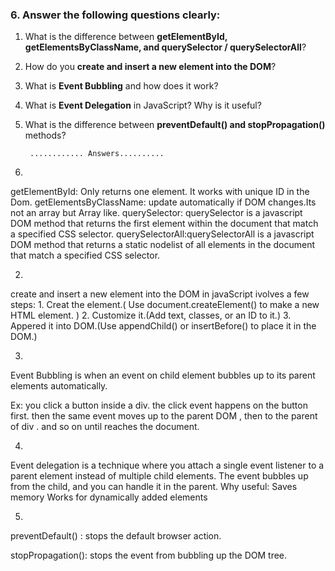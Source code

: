 
### 6. Answer the following questions clearly:

1. What is the difference between **getElementById, getElementsByClassName, and querySelector / querySelectorAll**?
2. How do you **create and insert a new element into the DOM**?
3. What is **Event Bubbling** and how does it work?
4. What is **Event Delegation** in JavaScript? Why is it useful?
5. What is the difference between **preventDefault() and stopPropagation()** methods?



        ............ Answers..........

1. 
getElementById:  Only returns one element. It works with  unique ID in the Dom.
getElementsByClassName: update automatically if DOM changes.Its not an array but Array like.
querySelector: querySelector is a javascript DOM method that returns the first element within the document that match a specified CSS selector.
querySelectorAll:querySelectorAll  is a javascript DOM method that returns a static nodelist of all elements  in the document that match a specified CSS selector.


2. 
create and insert a new element into the DOM in javaScript ivolves a few steps:
    1. Creat the element.( Use document.createElement() to make a new HTML element. )
    2. Customize it.(Add text, classes, or an ID to it.)
    3. Appered it into DOM.(Use appendChild() or insertBefore() to place it in the DOM.)


3. 
Event Bubbling is when an event on child element bubbles up to its parent elements automatically.

Ex: you click a button inside a div. the click event happens on the button first. then the same event moves up to the parent DOM , then to the parent of div . and so on until reaches the document.


4. 
Event delegation is a technique where you attach a single event listener to a parent element instead of multiple child elements. The event bubbles up from the child, and you can handle it in the parent.
Why useful:
Saves memory 
Works for dynamically added elements


5.  
 preventDefault() : stops the default browser action.

 stopPropagation(): stops the event from bubbling up the DOM tree.